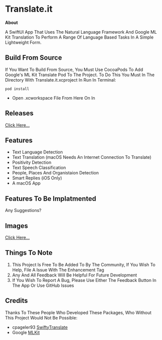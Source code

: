 # Translate.it
**About**

A SwiftUI App That Uses The Natural Language Framework And Google ML Kit Translation To Perform A Range Of Language Based Tasks In A Simple Lightweight Form.

## **Build From Source**
If You Want To Build From Source, You Must Use CocoaPods To Add Google's ML Kit Translate Pod To The Project.
To Do This You Must In The Directory With Translate.it.xcproject In Run In Terminal:
```
pod install
```
 - Open .xcworkspace File From Here On In

## **Releases**
[Click Here...](https://github.com/markydoodled/Translate.it/releases)

## **Features**
- Text Language Detection
- Text Translation (macOS Needs An Internet Connection To Translate)
- Positivity Detection
- Text Speech Classification
- People, Places And Organistaion Detection
- Smart Replies (iOS Only)
- A macOS App

## **Features To Be Implatmented**
Any Suggestions?

## **Images**
[Click Here...](https://github.com/markydoodled/Translate.it/tree/main/Images)

## **Things To Note**

1. This Project Is Free To Be Added To By The Community, If You Wish To Help, File A Issue With The Enhancement Tag
2. Any And All Feedback Will Be Helpful For Future Development
3. If You Wish To Report A Bug, Please Use Either The Feedback Button In The App Or Use GitHub Issues

## **Credits**

Thanks To These People Who Developed These Packages, Who Without This Project Would Not Be Possible:

- cpageler93 [SwiftyTranslate](https://github.com/cpageler93/SwiftyTranslate)
- Google [MLKit](https://developers.google.com/ml-kit)

